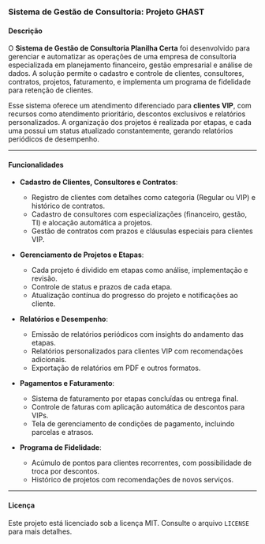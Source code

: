 ### Sistema de Gestão de Consultoria: Projeto GHAST

#### Descrição
O **Sistema de Gestão de Consultoria Planilha Certa** foi desenvolvido para gerenciar e automatizar as operações de uma empresa de consultoria especializada em planejamento financeiro, gestão empresarial e análise de dados. A solução permite o cadastro e controle de clientes, consultores, contratos, projetos, faturamento, e implementa um programa de fidelidade para retenção de clientes.

Esse sistema oferece um atendimento diferenciado para **clientes VIP**, com recursos como atendimento prioritário, descontos exclusivos e relatórios personalizados. A organização dos projetos é realizada por etapas, e cada uma possui um status atualizado constantemente, gerando relatórios periódicos de desempenho.

---

#### Funcionalidades
- **Cadastro de Clientes, Consultores e Contratos**:
    - Registro de clientes com detalhes como categoria (Regular ou VIP) e histórico de contratos.
    - Cadastro de consultores com especializações (financeiro, gestão, TI) e alocação automática a projetos.
    - Gestão de contratos com prazos e cláusulas especiais para clientes VIP.

- **Gerenciamento de Projetos e Etapas**:
    - Cada projeto é dividido em etapas como análise, implementação e revisão.
    - Controle de status e prazos de cada etapa.
    - Atualização contínua do progresso do projeto e notificações ao cliente.

- **Relatórios e Desempenho**:
    - Emissão de relatórios periódicos com insights do andamento das etapas.
    - Relatórios personalizados para clientes VIP com recomendações adicionais.
    - Exportação de relatórios em PDF e outros formatos.

- **Pagamentos e Faturamento**:
    - Sistema de faturamento por etapas concluídas ou entrega final.
    - Controle de faturas com aplicação automática de descontos para VIPs.
    - Tela de gerenciamento de condições de pagamento, incluindo parcelas e atrasos.

- **Programa de Fidelidade**:
    - Acúmulo de pontos para clientes recorrentes, com possibilidade de troca por descontos.
    - Histórico de projetos com recomendações de novos serviços.

---

#### Licença
Este projeto está licenciado sob a licença MIT. Consulte o arquivo `LICENSE` para mais detalhes.

